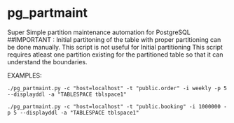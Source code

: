 # pg_partmaint
Super Simple partition maintenance automation for PostgreSQL
##IMPORTANT : Initial partitoning of the table with proper partitioning can be done manually. This script is not useful for Initial partitioning
This script requires atleast one partition existing for the partitioned table so that it can understand the boundaries.


EXAMPLES:

```./pg_partmaint.py -c "host=localhost" -t "public.order" -i weekly -p 5 --displayddl -a "TABLESPACE tblspace1"```

```./pg_partmaint.py -c "host=localhost" -t "public.booking" -i 1000000 -p 5 --displayddl -a "TABLESPACE tblspace1"```
